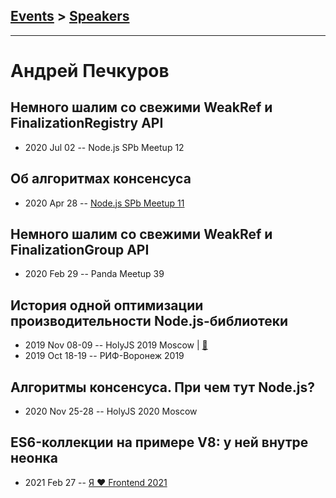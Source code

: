 ## [Events](../README.md) > [Speakers](../speakers.md)
---

# Андрей Печкуров

## Немного шалим со свежими WeakRef и FinalizationRegistry  API
- 2020 Jul 02 -- Node.js SPb Meetup 12    
## Об алгоритмах консенсуса
- 2020 Apr 28 -- [Node.js SPb Meetup 11](https://www.youtube.com/watch?v=WQpnlpxYhaU)    
## Немного шалим со свежими WeakRef и FinalizationGroup API
- 2020 Feb 29 -- Panda Meetup 39    
## История одной оптимизации производительности Node.js-библиотеки
- 2019 Nov 08-09 -- HolyJS 2019 Moscow  | [:notebook:](https://assets.ctfassets.net/nn534z2fqr9f/3TYh3SMlt1ZciMrUouYWA2/7fbffdd2a47096c584b717d8d4c9dca9/100590_191084787_Andrey_Pechkurov_Istoriya_odnoy_optimizatsii_proizvoditelnosti_Node.js-biblioteki.pdf)  
- 2019 Oct 18-19 -- РИФ-Воронеж 2019    
## Алгоритмы консенсуса. При чем тут Node.js?
- 2020 Nov 25-28 -- HolyJS 2020 Moscow    
## ES6-коллекции на примере V8: у ней внутре неонка
- 2021 Feb 27 -- [Я ❤ Frontend 2021](https://youtu.be/LYbtR9vQkiI)    
